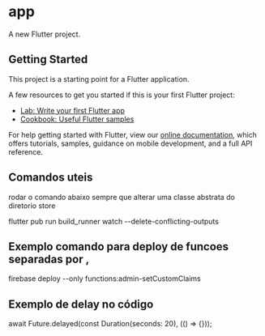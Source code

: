 # app

A new Flutter project.

## Getting Started

This project is a starting point for a Flutter application.

A few resources to get you started if this is your first Flutter project:

- [Lab: Write your first Flutter app](https://flutter.dev/docs/get-started/codelab)
- [Cookbook: Useful Flutter samples](https://flutter.dev/docs/cookbook)

For help getting started with Flutter, view our
[online documentation](https://flutter.dev/docs), which offers tutorials,
samples, guidance on mobile development, and a full API reference.


## Comandos uteis
rodar o comando abaixo sempre que alterar uma classe abstrata do diretorio store

flutter pub run build_runner watch --delete-conflicting-outputs

## Exemplo comando para deploy de funcoes separadas por ,

firebase deploy --only functions:admin-setCustomClaims

## Exemplo de delay no código

await Future.delayed(const Duration(seconds: 20), (() => {}));